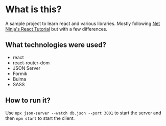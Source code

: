 # What is this?

A sample project to learn react and various libraries. Mostly following [Net Ninja's React Tutorial](https://www.youtube.com/playlist?list=PL4cUxeGkcC9gZD-Tvwfod2gaISzfRiP9d) but with a few differences.

## What technologies were used?

- react
- react-router-dom
- JSON Server
- Formik
- Bulma
- SASS

## How to run it?

Use `npx json-server --watch db.json --port 3001` to start the server and then `npm start` to start the client.
